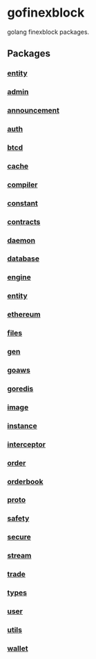 # gofinexblock
golang finexblock packages.


## Packages

### [entity](finexblock/entity/entity.md)

### [admin](finexblock/admin/admin.md)

### [announcement](finexblock/announcement/announcement.md)

### [auth](finexblock/auth/auth.md)

### [btcd](finexblock/btcd/btcd.md)

### [cache](finexblock/cache/cache.md)

### [compiler](finexblock/compiler/compiler.md)

### [constant](finexblock/constant/constant.md)

### [contracts](finexblock/contracts/contracts.md)

### [daemon](finexblock/daemon/daemon.md)

### [database](finexblock/database/database.md)

### [engine](finexblock/engine/engine.md)

### [entity](finexblock/entity/entity.md)

### [ethereum](finexblock/ethereum/ethereum.md)

### [files](finexblock/files/files.md)

### [gen](finexblock/gen/gen.md)

### [goaws](finexblock/goaws/goaws.md)

### [goredis](finexblock/goredis/goredis.md)

### [image](finexblock/image/image.md)

### [instance](finexblock/instance/instance.md)

### [interceptor](finexblock/interceptor/interceptor.md)

### [order](finexblock/order/order.md)

### [orderbook](finexblock/orderbook/orderbook.md)

### [proto](finexblock/proto/proto.md)

### [safety](finexblock/safety/safety.md)

### [secure](finexblock/secure/secure.md)

### [stream](finexblock/stream/stream.md)

### [trade](finexblock/trade/trade.md)

### [types](finexblock/types/types.md)

### [user](finexblock/user/user.md)

### [utils](finexblock/utils/utils.md)

### [wallet](finexblock/wallet/wallet.md)
